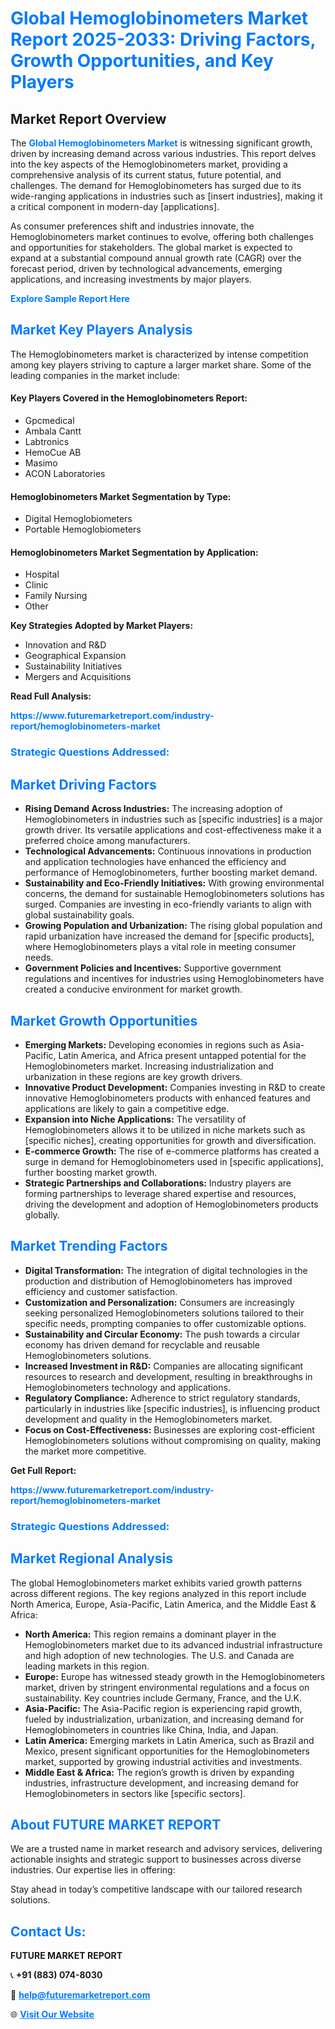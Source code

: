 <h1 style="color: #007BFF;">Global Hemoglobinometers Market Report 2025-2033: Driving Factors, Growth Opportunities, and Key Players</h1>

<section id="overview">
<h2>Market Report Overview</h2>
<p>The <a href="https://www.futuremarketreport.com/industry-report/hemoglobinometers-market" style="color: #007BFF; text-decoration: none;"><strong>Global Hemoglobinometers Market</strong></a> is witnessing significant growth, driven by increasing demand across various industries. This report delves into the key aspects of the Hemoglobinometers market, providing a comprehensive analysis of its current status, future potential, and challenges. The demand for Hemoglobinometers has surged due to its wide-ranging applications in industries such as [insert industries], making it a critical component in modern-day [applications].</p>
<p>As consumer preferences shift and industries innovate, the Hemoglobinometers market continues to evolve, offering both challenges and opportunities for stakeholders. The global market is expected to expand at a substantial compound annual growth rate (CAGR) over the forecast period, driven by technological advancements, emerging applications, and increasing investments by major players.</p>
</section>

<section id="overview">
<p><a href="https://www.futuremarketreport.com/request-sample/reportId=79845" style="color: #007BFF; text-decoration: none;"><strong>Explore Sample Report Here</strong></a></p>
</section>

<section id="key-players">
<h2 style="color: #007BFF;">Market Key Players Analysis</h2>
<p>The Hemoglobinometers market is characterized by intense competition among key players striving to capture a larger market share. Some of the leading companies in the market include:</p>
<h4>Key Players Covered in the Hemoglobinometers Report:</h4>
<ul><li>Gpcmedical</li><li>Ambala Cantt</li><li>Labtronics</li><li>HemoCue AB</li><li>Masimo</li><li>ACON Laboratories</li></ul>
<h4>Hemoglobinometers Market Segmentation by Type:</h4>
<ul><li>Digital Hemoglobiometers</li><li>Portable Hemoglobiometers</li></ul>

<h4>Hemoglobinometers Market Segmentation by Application:</h4>
<ul><li>Hospital</li><li>Clinic</li><li>Family Nursing</li><li>Other</li></ul>
<p><strong>Key Strategies Adopted by Market Players:</strong></p>
<ul>
<li>Innovation and R&D</li>
<li>Geographical Expansion</li>
<li>Sustainability Initiatives</li>
<li>Mergers and Acquisitions</li>
</ul>
</section>

<section>
<p><strong>Read Full Analysis: </strong></p><a href="https://www.futuremarketreport.com/industry-report/hemoglobinometers-market" style="color: #007BFF; text-decoration: none;"><strong>https://www.futuremarketreport.com/industry-report/hemoglobinometers-market</strong></a>
<h3 style="color: #007BFF;">Strategic Questions Addressed:</h3>
</section>

<section id="driving-factors">
<h2 style="color: #007BFF;">Market Driving Factors</h2>
<ul>
<li><strong>Rising Demand Across Industries:</strong> The increasing adoption of Hemoglobinometers in industries such as [specific industries] is a major growth driver. Its versatile applications and cost-effectiveness make it a preferred choice among manufacturers.</li>
<li><strong>Technological Advancements:</strong> Continuous innovations in production and application technologies have enhanced the efficiency and performance of Hemoglobinometers, further boosting market demand.</li>
<li><strong>Sustainability and Eco-Friendly Initiatives:</strong> With growing environmental concerns, the demand for sustainable Hemoglobinometers solutions has surged. Companies are investing in eco-friendly variants to align with global sustainability goals.</li>
<li><strong>Growing Population and Urbanization:</strong> The rising global population and rapid urbanization have increased the demand for [specific products], where Hemoglobinometers plays a vital role in meeting consumer needs.</li>
<li><strong>Government Policies and Incentives:</strong> Supportive government regulations and incentives for industries using Hemoglobinometers have created a conducive environment for market growth.</li>
</ul>
</section>

<section id="growth-opportunities">
<h2 style="color: #007BFF;">Market Growth Opportunities</h2>
<ul>
<li><strong>Emerging Markets:</strong> Developing economies in regions such as Asia-Pacific, Latin America, and Africa present untapped potential for the Hemoglobinometers market. Increasing industrialization and urbanization in these regions are key growth drivers.</li>
<li><strong>Innovative Product Development:</strong> Companies investing in R&D to create innovative Hemoglobinometers products with enhanced features and applications are likely to gain a competitive edge.</li>
<li><strong>Expansion into Niche Applications:</strong> The versatility of Hemoglobinometers allows it to be utilized in niche markets such as [specific niches], creating opportunities for growth and diversification.</li>
<li><strong>E-commerce Growth:</strong> The rise of e-commerce platforms has created a surge in demand for Hemoglobinometers used in [specific applications], further boosting market growth.</li>
<li><strong>Strategic Partnerships and Collaborations:</strong> Industry players are forming partnerships to leverage shared expertise and resources, driving the development and adoption of Hemoglobinometers products globally.</li>
</ul>
</section>

<section id="trending-factors">
<h2 style="color: #007BFF;">Market Trending Factors</h2>
<ul>
<li><strong>Digital Transformation:</strong> The integration of digital technologies in the production and distribution of Hemoglobinometers has improved efficiency and customer satisfaction.</li>
<li><strong>Customization and Personalization:</strong> Consumers are increasingly seeking personalized Hemoglobinometers solutions tailored to their specific needs, prompting companies to offer customizable options.</li>
<li><strong>Sustainability and Circular Economy:</strong> The push towards a circular economy has driven demand for recyclable and reusable Hemoglobinometers solutions.</li>
<li><strong>Increased Investment in R&D:</strong> Companies are allocating significant resources to research and development, resulting in breakthroughs in Hemoglobinometers technology and applications.</li>
<li><strong>Regulatory Compliance:</strong> Adherence to strict regulatory standards, particularly in industries like [specific industries], is influencing product development and quality in the Hemoglobinometers market.</li>
<li><strong>Focus on Cost-Effectiveness:</strong> Businesses are exploring cost-efficient Hemoglobinometers solutions without compromising on quality, making the market more competitive.</li>
</ul>
</section>

<section>
<p><strong>Get Full Report: </strong></p><a href="https://www.futuremarketreport.com/industry-report/hemoglobinometers-market" style="color: #007BFF; text-decoration: none;"><strong>https://www.futuremarketreport.com/industry-report/hemoglobinometers-market</strong></a>
<h3 style="color: #007BFF;">Strategic Questions Addressed:</h3>
</section>


<section id="regional-analysis">
<h2 style="color: #007BFF;">Market Regional Analysis</h2>
<p>The global Hemoglobinometers market exhibits varied growth patterns across different regions. The key regions analyzed in this report include North America, Europe, Asia-Pacific, Latin America, and the Middle East & Africa:</p>
<ul>
<li><strong>North America:</strong> This region remains a dominant player in the Hemoglobinometers market due to its advanced industrial infrastructure and high adoption of new technologies. The U.S. and Canada are leading markets in this region.</li>
<li><strong>Europe:</strong> Europe has witnessed steady growth in the Hemoglobinometers market, driven by stringent environmental regulations and a focus on sustainability. Key countries include Germany, France, and the U.K.</li>
<li><strong>Asia-Pacific:</strong> The Asia-Pacific region is experiencing rapid growth, fueled by industrialization, urbanization, and increasing demand for Hemoglobinometers in countries like China, India, and Japan.</li>
<li><strong>Latin America:</strong> Emerging markets in Latin America, such as Brazil and Mexico, present significant opportunities for the Hemoglobinometers market, supported by growing industrial activities and investments.</li>
<li><strong>Middle East & Africa:</strong> The region’s growth is driven by expanding industries, infrastructure development, and increasing demand for Hemoglobinometers in sectors like [specific sectors].</li>
</ul>
</section>

<footer>
<h2 style="color: #007BFF;">About FUTURE MARKET REPORT</h2>
<p>We are a trusted name in market research and advisory services, delivering actionable insights and strategic support to businesses across diverse industries. Our expertise lies in offering:</p>

<p>Stay ahead in today’s competitive landscape with our tailored research solutions.</p>

<h2 style="color: #007BFF;">Contact Us:</h2>
<p><strong>FUTURE MARKET REPORT</strong></p>
<p>📞 <strong>+91 (883) 074-8030</strong></p>
<p>📧 <strong><a href="mailto:help@futuremarketreport.com" style="color: #007BFF;">help@futuremarketreport.com</a></strong></p>
<p>🌐 <strong><a href="https://www.futuremarketreport.com/" style="color: #007BFF;">Visit Our Website</a></strong></p>
</footer>
